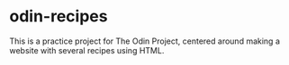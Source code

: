 # odin-recipes
This is a practice project for The Odin Project, centered around making a website with several recipes using HTML.